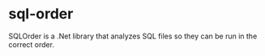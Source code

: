 # sql-order
SQLOrder is a .Net library that analyzes SQL files so they can be run in the correct order.
